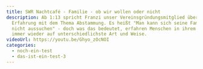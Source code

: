 ```yaml
---
title: SWR Nachtcafé - Familie - ob wir wollen oder nicht
description: Ab 1:13 spricht Franzi unser Vereinsgründungsmitglied über ihre
  Erfahrung mit dem Thema Abstammung. Es heißt "Man kann sich seine Familie
  nicht aussuchen" - doch was das bedeutet, erfahren Menschen in ihrem Leben
  immer wieder auf unterschiedlichste Art und Weise.
videoUrl: https://youtu.be/Ghyo_zOcNOI
categories:
  - noch-ein-test
  - das-ist-ein-test-3
---
```

